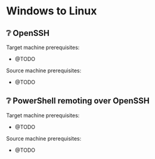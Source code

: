# Windows to Linux

## ❔ OpenSSH

Target machine prerequisites:

- @TODO

Source machine prerequisites:

- @TODO

## ❔ PowerShell remoting over OpenSSH

Target machine prerequisites:

- @TODO

Source machine prerequisites:

- @TODO
